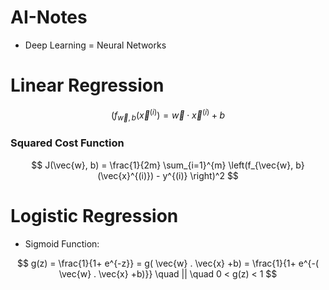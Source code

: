 # AI-Notes

- Deep Learning = Neural Networks

# Linear Regression

$$
\left(f_{\vec{w}, b}(\vec{x}^{(i)}) = \vec{w} \cdot \vec{x}^{(i)} + b 
$$

### Squared Cost Function


$$
J(\vec{w}, b) = \frac{1}{2m} \sum_{i=1}^{m} \left(f_{\vec{w}, b}(\vec{x}^{(i)}) - y^{(i)} \right)^2 
$$

# Logistic Regression

- Sigmoid Function:

$$
g(z) = \frac{1}{1+ e^{-z}} = g( \vec{w} . \vec{x} +b) = \frac{1}{1+ e^{-( \vec{w} . \vec{x} +b)}} \quad || \quad 0 < g(z) < 1
$$

